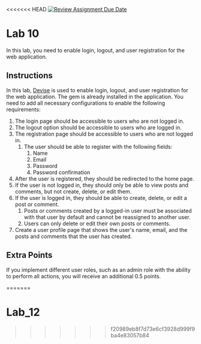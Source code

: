 <<<<<<< HEAD
[![Review Assignment Due Date](https://classroom.github.com/assets/deadline-readme-button-24ddc0f5d75046c5622901739e7c5dd533143b0c8e959d652212380cedb1ea36.svg)](https://classroom.github.com/a/e4KYJ5SO)
# Lab 10

In this lab, you need to enable login, logout, and user registration for the web application.

## Instructions

In this lab, [Devise](https://github.com/heartcombo/devise) is used to enable login, logout, and user registration for the web application. The gem is already installed in the application. You need to add all necessary configurations to enable the following requirements:

1. The login page should be accessible to users who are not logged in.
2. The logout option should be accessible to users who are logged in.
3. The registration page should be accessible to users who are not logged in.
   1. The user should be able to register with the following fields:
      1. Name
      2. Email
      3. Password
      4. Password confirmation
4. After the user is registered, they should be redirected to the home page.
5. If the user is not logged in, they should only be able to view posts and comments, but not create, delete, or edit them.
6. If the user is logged in, they should be able to create, delete, or edit a post or comment.
   1. Posts or comments created by a logged-in user must be associated with that user by default and cannot be reassigned to another user.
   2. Users can only delete or edit their own posts or comments.
7. Create a user profile page that shows the user's name, email, and the posts and comments that the user has created.

## Extra Points

If you implement different user roles, such as an admin role with the ability to perform all actions, you will receive an additional 0.5 points.

=======
# Lab_12
>>>>>>> f20989eb8f7d73e6cf3928d999f9ba4e83057b84
